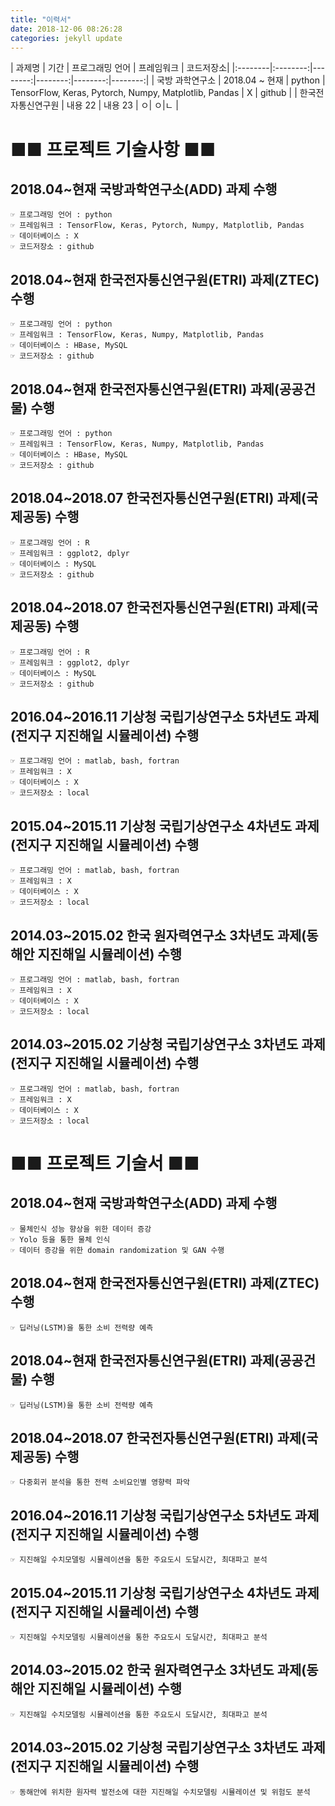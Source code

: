 ```yaml
---
title: "이력서"
date: 2018-12-06 08:26:28
categories: jekyll update
---
```


| 과제명 | 기간 | 프로그래밍 언어  | 프레임워크 | 코드저장소|
|:--------|:--------:|--------:|--------:|--------:|--------:|
| 국방 과학연구소 | 2018.04 ~ 현재 | python | TensorFlow, Keras, Pytorch, Numpy, Matplotlib, Pandas |  X | github |
| 한국전자통신연구원 | 내용 22 | 내용 23 |  ㅇ|  ㅇ|ㄴ |





■■ 프로젝트 기술사항 ■■
======================
## 2018.04~현재 국방과학연구소(ADD) 과제 수행
	☞ 프로그래밍 언어 : python
	☞ 프레임워크 : TensorFlow, Keras, Pytorch, Numpy, Matplotlib, Pandas
	☞ 데이터베이스 : X
	☞ 코드저장소 : github

## 2018.04~현재 한국전자통신연구원(ETRI) 과제(ZTEC) 수행
	☞ 프로그래밍 언어 : python
	☞ 프레임워크 : TensorFlow, Keras, Numpy, Matplotlib, Pandas
	☞ 데이터베이스 : HBase, MySQL
	☞ 코드저장소 : github
		
## 2018.04~현재 한국전자통신연구원(ETRI) 과제(공공건물) 수행
	☞ 프로그래밍 언어 : python
	☞ 프레임워크 : TensorFlow, Keras, Numpy, Matplotlib, Pandas
	☞ 데이터베이스 : HBase, MySQL
	☞ 코드저장소 : github

## 2018.04~2018.07 한국전자통신연구원(ETRI) 과제(국제공동) 수행
	☞ 프로그래밍 언어 : R
	☞ 프레임워크 : ggplot2, dplyr
	☞ 데이터베이스 : MySQL
	☞ 코드저장소 : github

## 2018.04~2018.07 한국전자통신연구원(ETRI) 과제(국제공동) 수행
	☞ 프로그래밍 언어 : R
	☞ 프레임워크 : ggplot2, dplyr
	☞ 데이터베이스 : MySQL
	☞ 코드저장소 : github

## 2016.04~2016.11 기상청 국립기상연구소 5차년도 과제(전지구 지진해일 시뮬레이션) 수행
	☞ 프로그래밍 언어 : matlab, bash, fortran
	☞ 프레임워크 : X
	☞ 데이터베이스 : X
	☞ 코드저장소 : local

## 2015.04~2015.11 기상청 국립기상연구소 4차년도 과제(전지구 지진해일 시뮬레이션) 수행
	☞ 프로그래밍 언어 : matlab, bash, fortran
	☞ 프레임워크 : X
	☞ 데이터베이스 : X
	☞ 코드저장소 : local

## 2014.03~2015.02 한국 원자력연구소 3차년도 과제(동해안 지진해일 시뮬레이션) 수행
	☞ 프로그래밍 언어 : matlab, bash, fortran
	☞ 프레임워크 : X
	☞ 데이터베이스 : X
	☞ 코드저장소 : local

## 2014.03~2015.02 기상청 국립기상연구소 3차년도 과제(전지구 지진해일 시뮬레이션) 수행
	☞ 프로그래밍 언어 : matlab, bash, fortran
	☞ 프레임워크 : X
	☞ 데이터베이스 : X
	☞ 코드저장소 : local

■■ 프로젝트 기술서 ■■
====================
## 2018.04~현재 국방과학연구소(ADD) 과제 수행
	☞ 물체인식 성능 향상을 위한 데이터 증강
	☞ Yolo 등을 통한 물체 인식
	☞ 데이터 증강을 위한 domain randomization 및 GAN 수행

## 2018.04~현재 한국전자통신연구원(ETRI) 과제(ZTEC) 수행
	☞ 딥러닝(LSTM)을 통한 소비 전력량 예측

## 2018.04~현재 한국전자통신연구원(ETRI) 과제(공공건물) 수행
	☞ 딥러닝(LSTM)을 통한 소비 전력량 예측

## 2018.04~2018.07 한국전자통신연구원(ETRI) 과제(국제공동) 수행
	☞ 다중회귀 분석을 통한 전력 소비요인별 영향력 파악

## 2016.04~2016.11 기상청 국립기상연구소 5차년도 과제(전지구 지진해일 시뮬레이션) 수행
	☞ 지진해일 수치모델링 시뮬레이션을 통한 주요도시 도달시간, 최대파고 분석

## 2015.04~2015.11 기상청 국립기상연구소 4차년도 과제(전지구 지진해일 시뮬레이션) 수행
	☞ 지진해일 수치모델링 시뮬레이션을 통한 주요도시 도달시간, 최대파고 분석

## 2014.03~2015.02 한국 원자력연구소 3차년도 과제(동해안 지진해일 시뮬레이션) 수행
	☞ 지진해일 수치모델링 시뮬레이션을 통한 주요도시 도달시간, 최대파고 분석

## 2014.03~2015.02 기상청 국립기상연구소 3차년도 과제(전지구 지진해일 시뮬레이션) 수행
	☞ 동해안에 위치한 원자력 발전소에 대한 지진해일 수치모델링 시뮬레이션 및 위험도 분석



